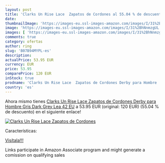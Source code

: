 ```yaml
---
layout: post
title: 'Clarks Un Rise Lace  Zapatos de Cordones al 55.04 % de descuento'
date: 
thumbnailImage: 'https://images-eu.ssl-images-amazon.com/images/I/31%2BhNnmzgUL._SL200_.jpg'
image: 'https://images-eu.ssl-images-amazon.com/images/I/31%2BhNnmzgUL._SL200_.jpg'
images: [ 'https://images-eu.ssl-images-amazon.com/images/I/31%2BhNnmzgUL._SL200_.jpg' ]
comments: true
category: ofertas
author: ring
slug: 'B07B94MYPL-es'
description:
actualPrice: 53.95 EUR
currency: EUR
price: 53.95
comparePrice: 120 EUR
inStock: true
prodname: 'Clarks Un Rise Lace  Zapatos de Cordones Derby para Hombre  Gris  Dark Grey Lea   42 EU'
country: 'es'
---
```


Ahora mismo tienes [Clarks Un Rise Lace  Zapatos de Cordones Derby para Hombre  Gris  Dark Grey Lea   42 EU](https://www.amazon.es/dp/B07B94MYPL/?tag=tolees-21) a 53.95 EUR (original: 120 EUR) (55.04 %  de descuento) en el siguiente enlace!

[![Clarks Un Rise Lace  Zapatos de Cordones](https://images-eu.ssl-images-amazon.com/images/I/31%2BhNnmzgUL._SL200_.jpg)](https://www.amazon.es/dp/B07B94MYPL/?tag=tolees-21)

Características:


[Visítala!!!](https://www.amazon.es/dp/B07B94MYPL/?tag=tolees-21)

Links participate in Amazon Associate program and might generate a comission on qualifying sales
